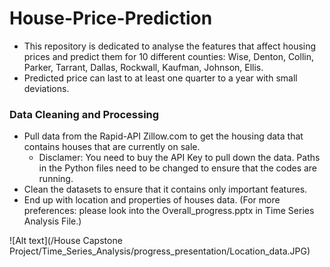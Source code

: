 # House-Price-Prediction
- This repository is dedicated to analyse the features that affect housing prices and predict them for 10 different counties: Wise, Denton, Collin, Parker, Tarrant, Dallas, Rockwall, Kaufman, Johnson, Ellis.
- Predicted price can last to at least one quarter to a year with small deviations.

### Data Cleaning and Processing
- Pull data from the Rapid-API Zillow.com to get the housing data that contains houses that are currently on sale.
  -   Disclamer: You need to buy the API Key to pull down the data. Paths in the Python files need to be changed to ensure that the codes are running.
- Clean the datasets to ensure that it contains only important features.
- End up with location and properties of houses data. (For more preferences: please look into the Overall_progress.pptx in Time Series Analysis File.)

![Alt text](/House Capstone Project/Time_Series_Analysis/progress_presentation/Location_data.JPG)
